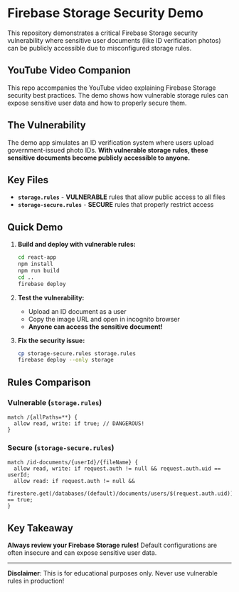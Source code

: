 # Firebase Storage Security Demo

This repository demonstrates a critical Firebase Storage security vulnerability where sensitive user documents (like ID verification photos) can be publicly accessible due to misconfigured storage rules.

## YouTube Video Companion

This repo accompanies the YouTube video explaining Firebase Storage security best practices. The demo shows how vulnerable storage rules can expose sensitive user data and how to properly secure them.

## The Vulnerability

The demo app simulates an ID verification system where users upload government-issued photo IDs. **With vulnerable storage rules, these sensitive documents become publicly accessible to anyone.**

## Key Files

- **`storage.rules`** - **VULNERABLE** rules that allow public access to all files
- **`storage-secure.rules`** - **SECURE** rules that properly restrict access

## Quick Demo

1. **Build and deploy with vulnerable rules:**
   ```bash
   cd react-app
   npm install
   npm run build
   cd ..
   firebase deploy
   ```

2. **Test the vulnerability:**
   - Upload an ID document as a user
   - Copy the image URL and open in incognito browser
   - **Anyone can access the sensitive document!**

3. **Fix the security issue:**
   ```bash
   cp storage-secure.rules storage.rules
   firebase deploy --only storage
   ```

## Rules Comparison

### Vulnerable (`storage.rules`)
```
match /{allPaths=**} {
  allow read, write: if true; // DANGEROUS!
}
```

### Secure (`storage-secure.rules`)
```
match /id-documents/{userId}/{fileName} {
  allow read, write: if request.auth != null && request.auth.uid == userId;
  allow read: if request.auth != null &&
    firestore.get(/databases/(default)/documents/users/$(request.auth.uid)).data.isAdmin == true;
}
```

## Key Takeaway

**Always review your Firebase Storage rules!** Default configurations are often insecure and can expose sensitive user data.

---

**Disclaimer**: This is for educational purposes only. Never use vulnerable rules in production!
